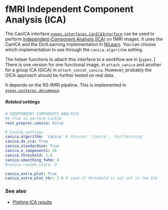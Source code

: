 
# fMRI Independent Component Analysis (ICA)
The CanICA interface [`pypes.interfaces.CanICAInterface`](https://github.com/Neurita/pypes/blob/master/pypes/interfaces/nilearn/canica.py) 
can be used to perform [Independent-Component Analysis (ICA)](https://en.wikipedia.org/wiki/Independent_component_analysis) 
on fMRI images. 
It uses the CanICA and the DictLearning implementation in [NiLearn](http://nilearn.github.io/).
You can choose which implementation to use through the `canica.algorithm` setting.

The helper functions to attach this interface to a workflow are in [`pypes.`]
There is one version for one functional image, in `attach_canica` and
another for a group ICA (GICA) in `attach_concat_canica`. 
However, probably the GICA approach should be further tested on real data.

It depends on the RS-fMRI pipeline.
This is implemented in
[`pypes.postproc.decompose`](https://github.com/Neurita/pypes/blob/master/pypes/postproc/decompose.py).

##### Related settings
```yaml
# INDEPENDENT COMPONENTS ANALYSIS
## True to perform CanICA
rest_preproc.canica: False

# CanICA settings
canica.algorithm: 'canica' # choices: 'canica', 'dictlearning'
canica.do_cca: True
canica.standardize: True
canica.n_components: 20
canica.threshold: 2.0
canica.smoothing_fwhm: 8
#canica.random_state: 0

canica_extra.plot: True
canica_extra.plot_thr: 2.0 # used if threshold is not set in the ICA
```

### See also
- [Plotting ICA results](plotting.md#ICA)
